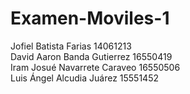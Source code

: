 # Examen-Moviles-1
Jofiel Batista Farias 14061213 <br/>
David Aaron Banda Gutierrez 16550419 <br/>
Iram Josué Navarrete Caraveo 16550506 <br/>
Luis Ángel Alcudia Juárez 15551452 <br/>
